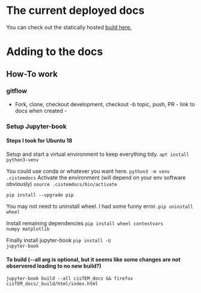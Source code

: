 # The current deployed docs

You can check out the statically hosted [build here.](https://bhimes.github.io/cisTEM_docs/docs/sim/tutorials/tutorials.html)

# Adding to the docs

## How-To work

### gitflow

* Fork, clone, checkout development, checkout -b topic, push, PR - link to docs when created -

### Setup Jupyter-book

#### Steps I took for Ubuntu 18

Setup and start a virtual environment to keep everything tidy.
<code>apt install python3-venv</code>

You could use conda or whatever you want here.
<code>python3 -m venv .cistemdocs</code>
Activate the environment (will depend on your env software obviously)
<code>source .cistemdocs/bin/activate</code>

<code>pip install --upgrade pip</code>

You may not need to uninstall wheel. I had some funny error.
<code>pip uninstall wheel</code>

Install remaining dependencies
<code>pip install wheel contextvars numpy matplotlib</code>

Finally install jupyter-book
<code>pip install -U jupyter-book</code>

#### To build (--all arg is optional, but it seems like some changes are not observered leading to no new build?)
<code>jupyter-book build --all cisTEM_docs && firefox cisTEM_docs/_build/html/index.html</code>
